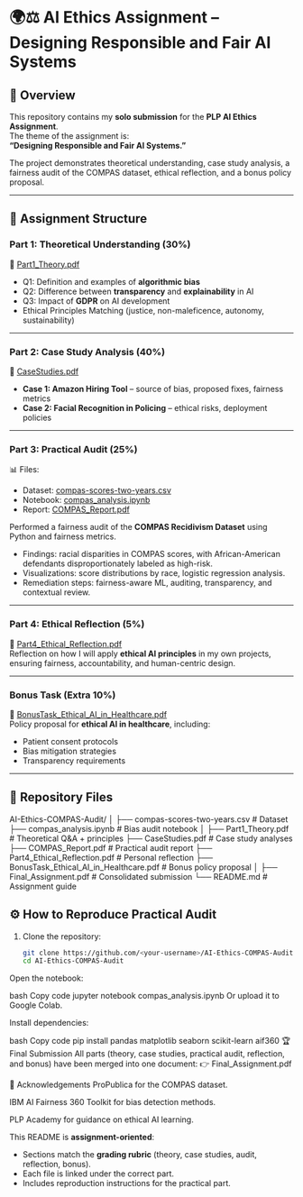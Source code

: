 # 🌍⚖️ AI Ethics Assignment – Designing Responsible and Fair AI Systems  

## 📌 Overview
This repository contains my **solo submission** for the **PLP AI Ethics Assignment**.  
The theme of the assignment is:  
**“Designing Responsible and Fair AI Systems.”**

The project demonstrates theoretical understanding, case study analysis, a fairness audit of the COMPAS dataset, ethical reflection, and a bonus policy proposal.  

---

## 🎯 Assignment Structure  

### **Part 1: Theoretical Understanding (30%)**
📄 [Part1_Theory.pdf](./Part1_Theoretical_AI_Ethics.pdf)  
- Q1: Definition and examples of **algorithmic bias**  
- Q2: Difference between **transparency** and **explainability** in AI  
- Q3: Impact of **GDPR** on AI development  
- Ethical Principles Matching (justice, non-maleficence, autonomy, sustainability)  

---

### **Part 2: Case Study Analysis (40%)**
📄 [CaseStudies.pdf](./CaseStudies.pdf)  
- **Case 1: Amazon Hiring Tool** – source of bias, proposed fixes, fairness metrics  
- **Case 2: Facial Recognition in Policing** – ethical risks, deployment policies  

---

### **Part 3: Practical Audit (25%)**
📊 Files:  
- Dataset: [compas-scores-two-years.csv](./compas-scores-two-years.csv)  
- Notebook: [compas_analysis.ipynb](./compas_analysis.ipynb)  
- Report: [COMPAS_Report.pdf](./COMPAS_Report.pdf)  

Performed a fairness audit of the **COMPAS Recidivism Dataset** using Python and fairness metrics.  
- Findings: racial disparities in COMPAS scores, with African-American defendants disproportionately labeled as high-risk.  
- Visualizations: score distributions by race, logistic regression analysis.  
- Remediation steps: fairness-aware ML, auditing, transparency, and contextual review.  

---

### **Part 4: Ethical Reflection (5%)**
📄 [Part4_Ethical_Reflection.pdf](./Part4_Ethical_Reflection.pdf)  
Reflection on how I will apply **ethical AI principles** in my own projects, ensuring fairness, accountability, and human-centric design.  

---

### **Bonus Task (Extra 10%)**
📄 [BonusTask_Ethical_AI_in_Healthcare.pdf](./BonusTask_Ethical_AI_in_Healthcare.pdf)  
Policy proposal for **ethical AI in healthcare**, including:  
- Patient consent protocols  
- Bias mitigation strategies  
- Transparency requirements  

---

## 📂 Repository Files  

AI-Ethics-COMPAS-Audit/
│
├── compas-scores-two-years.csv # Dataset
├── compas_analysis.ipynb # Bias audit notebook
│
├── Part1_Theory.pdf # Theoretical Q&A + principles
├── CaseStudies.pdf # Case study analyses
├── COMPAS_Report.pdf # Practical audit report
├── Part4_Ethical_Reflection.pdf # Personal reflection
├── BonusTask_Ethical_AI_in_Healthcare.pdf # Bonus policy proposal
│
├── Final_Assignment.pdf # Consolidated submission
└── README.md # Assignment guide


## ⚙️ How to Reproduce Practical Audit  

1. Clone the repository:
   ```bash
   git clone https://github.com/<your-username>/AI-Ethics-COMPAS-Audit.git
   cd AI-Ethics-COMPAS-Audit
Open the notebook:

bash
Copy code
jupyter notebook compas_analysis.ipynb
Or upload it to Google Colab.

Install dependencies:

bash
Copy code
pip install pandas matplotlib seaborn scikit-learn aif360
🏆 Final Submission
All parts (theory, case studies, practical audit, reflection, and bonus) have been merged into one document:
👉 Final_Assignment.pdf

🙏 Acknowledgements
ProPublica for the COMPAS dataset.

IBM AI Fairness 360 Toolkit for bias detection methods.

PLP Academy for guidance on ethical AI learning.


This README is **assignment-oriented**:  
- Sections match the **grading rubric** (theory, case studies, audit, reflection, bonus).  
- Each file is linked under the correct part.  
- Includes reproduction instructions for the practical part.  
